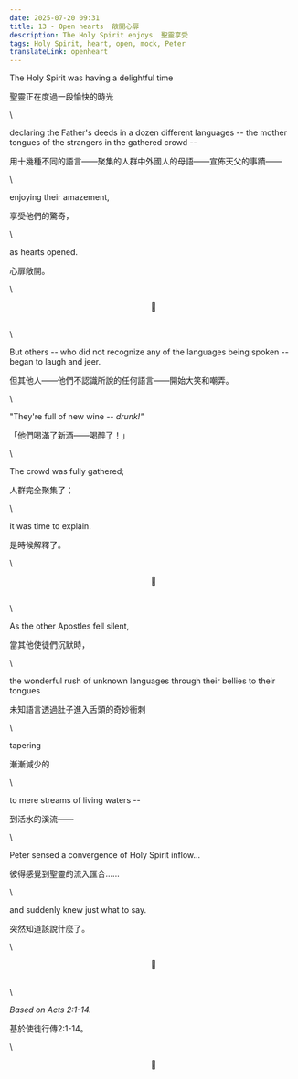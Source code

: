 ```yaml
---
date: 2025-07-20 09:31
title: 13 - Open hearts  敞開心扉
description: The Holy Spirit enjoys  聖靈享受
tags: Holy Spirit, heart, open, mock, Peter
translateLink: openheart
---
```


The Holy Spirit was having a delightful time

聖靈正在度過一段愉快的時光

\

declaring the Father's deeds in a dozen different languages -- the mother tongues of the strangers in the gathered crowd --

用十幾種不同的語言——聚集的人群中外國人的母語——宣佈天父的事蹟——

\

enjoying their amazement, 

享受他們的驚奇，

\

as hearts opened. 

心扉敞開。

\

<center>💠</center>

\
\

But others -- who did not recognize any of the languages being spoken -- began to laugh and jeer.

但其他人——他們不認識所說的任何語言——開始大笑和嘲弄。

\

"They're full of new wine -- *drunk!"*

「他們喝滿了新酒——喝醉了！」

\

The crowd was fully gathered;

人群完全聚集了；

\

it was time to explain. 

是時候解釋了。

\

<center>💠</center>

\
\

As the other Apostles fell silent, 

當其他使徒們沉默時，

\

the wonderful rush of unknown languages through their bellies to their tongues 

未知語言透過肚子進入舌頭的奇妙衝刺

\

tapering 

漸漸減少的

\

to mere streams of living waters --

到活水的溪流——

\

Peter sensed a convergence of Holy Spirit inflow...

彼得感覺到聖靈的流入匯合......

\

and suddenly knew just what to say.

突然知道該說什麼了。

\

<center>💠</center>

\
\

*Based on Acts 2:1-14.* 

基於使徒行傳2:1-14。

\

<center>💠</center>